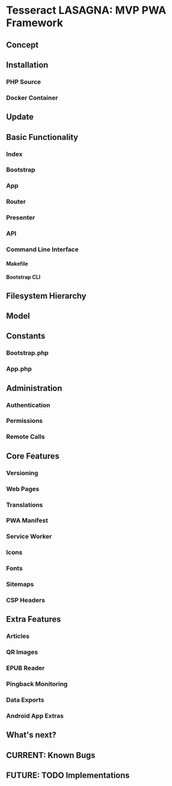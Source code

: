 # Tesseract LASAGNA: MVP PWA Framework

## Concept

## Installation

### PHP Source

### Docker Container

## Update

## Basic Functionality

### Index

### Bootstrap

### App

### Router

### Presenter

### API

### Command Line Interface

#### Makefile

#### Bootstrap CLI

## Filesystem Hierarchy

## Model

## Constants

### Bootstrap.php

### App.php

## Administration

### Authentication

### Permissions

### Remote Calls

## Core Features

### Versioning

### Web Pages

### Translations

### PWA Manifest

### Service Worker

### Icons

### Fonts

### Sitemaps

### CSP Headers

## Extra Features

### Articles

### QR Images

### EPUB Reader

### Pingback Monitoring

### Data Exports

### Android App Extras

## What's next?

## CURRENT: Known Bugs

## FUTURE: TODO Implementations

